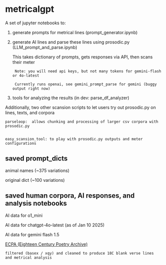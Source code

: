 # metricalgpt

A set of jupyter notebooks to:

1) generate prompts for metrical lines (prompt_generator.ipynb)

2) generate AI lines and parse these lines using prosodic.py (LLM_prompt_and_parse.ipynb)
   
   This takes dictionary of prompts, gets responses via API, then scans their meter

        Note: you will need api keys, but not many tokens for gemini-flash or 4o-latest
        
        Currently runs openai, see gemini_prompt_parse for gemini (buggy output right now)

3) tools for analyzing the results (in dev: parse_df_analyzer)

Additionally, two other scansion scripts to let users try out prosodic.py on lines, texts, and corpora


    parseloop:  allows chunking and processing of larger csv corpora with prosodic.py


    easy_scansion_tool: to play with prosodic.py outputs and meter configurations 

## saved prompt_dicts

animal names (~375 variations)

original dict (~100 variations)

## saved human corpora,  AI responses, and  analysis notebooks

AI data for o1_mini 

AI data for chatgpt-4o-latest (as of Jan 10 2025) 

AI data for gemini flash 1.5

[ECPA (Eighteen Century Poetry Archive)](https://www.eighteenthcenturypoetry.org/)

    filtered (basex / xqy) and cleaned to produce 18C blank verse lines and metrical analysis

       





